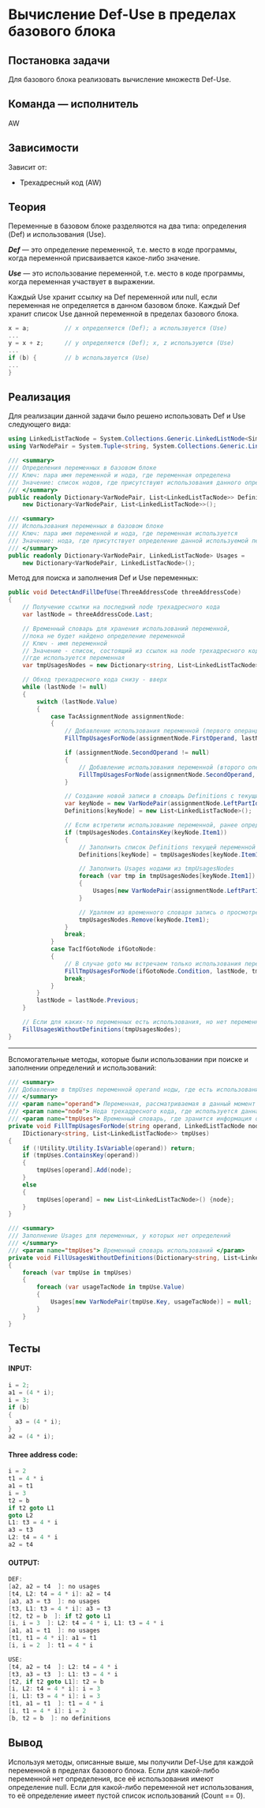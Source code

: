 # Вычисление Def-Use в пределах базового блока

## Постановка задачи
Для базового блока реализовать вычисление множеств Def-Use.

## Команда — исполнитель
AW

## Зависимости
Зависит от:
- Трехадресный код (AW)

## Теория
Переменные в базовом блоке разделяются на два типа: определения (Def) и использования (Use).

***Def*** &mdash; это определение переменной, т.е. место в коде программы, когда переменной присваивается какое-либо значение.

***Use*** &mdash; это использование переменной, т.е. место в коде программы, когда переменная участвует в выражении.

Каждый Use хранит ссылку на Def переменной или null, если переменная не определяется в данном базовом блоке. Каждый Def хранит список Use данной переменной в пределах базового блока.

```csharp
x = a;			// x определяется (Def); а использвуется (Use)
...
y = x + z;		// y определяется (Def); x, z используются (Use)
...
if (b) {		// b использвуется (Use)
...
}
```

## Реализация
Для реализации данной задачи было решено использовать Def и Use следующего вида:
```csharp
using LinkedListTacNode = System.Collections.Generic.LinkedListNode<SimpleLang.TACode.TacNodes.TacNode>;
using VarNodePair = System.Tuple<string, System.Collections.Generic.LinkedListNode<SimpleLang.TACode.TacNodes.TacNode>>;

/// <summary>
/// Определения переменных в базовом блоке
/// Ключ: пара имя переменной и нода, где переменная определена
/// Значение: список нодов, где присутствуют использования данного определения переменной 
/// </summary>
public readonly Dictionary<VarNodePair, List<LinkedListTacNode>> Definitions =
    new Dictionary<VarNodePair, List<LinkedListTacNode>>();

/// <summary>
/// Использования переменных в базовом блоке
/// Ключ: пара имя переменной и нода, где переменная используется
/// Значение: нода, где присутствует определение данной используемой переменной
/// </summary>
public readonly Dictionary<VarNodePair, LinkedListTacNode> Usages =
    new Dictionary<VarNodePair, LinkedListTacNode>();
```

Метод для поиска и заполнения Def и Use переменных:

```csharp
public void DetectAndFillDefUse(ThreeAddressCode threeAddressCode)
{
    // Получение ссылки на последний node трехадресного кода
    var lastNode = threeAddressCode.Last;

    // Временный словарь для хранения использований переменной, 
    //пока не будет найдено определение переменной
    // Ключ - имя переменной
    // Значение - список, состоящий из ссылок на node трехадресного кода, 
    //где используется переменная
    var tmpUsagesNodes = new Dictionary<string, List<LinkedListTacNode>>();

    // Обход трехадресного кода снизу - вверх
    while (lastNode != null)
    {
        switch (lastNode.Value)
        {
            case TacAssignmentNode assignmentNode:
            {
                // Добавление использования переменной (первого операнда в выражении) во временный словарь tmpUsagesNodes
                FillTmpUsagesForNode(assignmentNode.FirstOperand, lastNode, tmpUsagesNodes);

                if (assignmentNode.SecondOperand != null)
                {
                    // Добавление использования переменной (второго операнда в выражении, если он есть) во временный словарь tmpUsagesNodes
                    FillTmpUsagesForNode(assignmentNode.SecondOperand, lastNode, tmpUsagesNodes);
                }

                // Создание новой записи в словарь Definitions с текущим идентификатором переменной
                var keyNode = new VarNodePair(assignmentNode.LeftPartIdentifier, lastNode);
                Definitions[keyNode] = new List<LinkedListTacNode>();

                // Если встретили использование переменной, ранее определенной в tmpUsagesNodes  
                if (tmpUsagesNodes.ContainsKey(keyNode.Item1))
                {
                    // Заполнить список Definitions текущей переменной из tmpUsagesNodes
                    Definitions[keyNode] = tmpUsagesNodes[keyNode.Item1];

                    // Заполнить Usages нодами из tmpUsagesNodes
                    foreach (var tmp in tmpUsagesNodes[keyNode.Item1])
                    {
                        Usages[new VarNodePair(assignmentNode.LeftPartIdentifier, tmp)] = lastNode;
                    }

                    // Удаляем из временного словаря запись о просмотренной переменной 
                    tmpUsagesNodes.Remove(keyNode.Item1);
                }
                break;
            }
            case TacIfGotoNode ifGotoNode:
            {
                // В случае goto мы встречаем только использования переменных, поэтому просто добавляем их в tmpUsagesNodes
                FillTmpUsagesForNode(ifGotoNode.Condition, lastNode, tmpUsagesNodes);
                break;
            }
        }
        lastNode = lastNode.Previous;
    }

    // Если для каких-то переменных есть использования, но нет переменных, заполняем Usages, Definitions для данной переменной будет пустым
    FillUsagesWithoutDefinitions(tmpUsagesNodes);
}        
```

---
Вспомогательные методы, которые были использовании при поиске и заполнении определений и использований:

```csharp
/// <summary>
/// Добавление в tmpUses переменной operand ноды, где есть использование данной переменной
/// </summary>
/// <param name="operand"> Переменная, рассматриваемая в данный момент </param>
/// <param name="node"> Нода трехадресного кода, где используется данная переменная </param>
/// <param name="tmpUses"> Временный словарь, где зранится информация об использовании переменных </param>
private void FillTmpUsagesForNode(string operand, LinkedListTacNode node,
    IDictionary<string, List<LinkedListTacNode>> tmpUses)
{
    if (!Utility.Utility.IsVariable(operand)) return;
    if (tmpUses.ContainsKey(operand))
    {
        tmpUses[operand].Add(node);
    }
    else
    {
        tmpUses[operand] = new List<LinkedListTacNode>() {node};
    }
}

/// <summary>
/// Заполнение Usages для переменных, у которых нет определений
/// </summary>
/// <param name="tmpUses"> Временный словарь использований </param>
private void FillUsagesWithoutDefinitions(Dictionary<string, List<LinkedListTacNode>> tmpUses)
{
    foreach (var tmpUse in tmpUses)
    {
        foreach (var usageTacNode in tmpUse.Value)
        {
            Usages[new VarNodePair(tmpUse.Key, usageTacNode)] = null;
        }
    }
}

```

## Тесты
#### INPUT: 
```csharp
i = 2;
a1 = (4 * i);
i = 3;
if (b)
{
  a3 = (4 * i);
}
a2 = (4 * i);
```

#### Three address code:
```csharp
i = 2
t1 = 4 * i
a1 = t1
i = 3
t2 = b
if t2 goto L1
goto L2
L1: t3 = 4 * i
a3 = t3
L2: t4 = 4 * i
a2 = t4
```

#### OUTPUT:
```csharp
DEF:
[a2, a2 = t4  ]: no usages
[t4, L2: t4 = 4 * i]: a2 = t4  
[a3, a3 = t3  ]: no usages
[t3, L1: t3 = 4 * i]: a3 = t3  
[t2, t2 = b  ]: if t2 goto L1
[i, i = 3  ]: L2: t4 = 4 * i, L1: t3 = 4 * i
[a1, a1 = t1  ]: no usages
[t1, t1 = 4 * i]: a1 = t1  
[i, i = 2  ]: t1 = 4 * i

USE:
[t4, a2 = t4  ]: L2: t4 = 4 * i
[t3, a3 = t3  ]: L1: t3 = 4 * i
[t2, if t2 goto L1]: t2 = b
[i, L2: t4 = 4 * i]: i = 3
[i, L1: t3 = 4 * i]: i = 3
[t1, a1 = t1  ]: t1 = 4 * i
[i, t1 = 4 * i]: i = 2
[b, t2 = b  ]: no definitions
```

## Вывод
Используя методы, описанные выше, мы получили Def-Use для каждой переменной в пределах базового блока. Если для какой-либо переменной нет определения, все её использования имеют определение null. Если для какой-либо переменной нет использования, то её определение имеет пустой список использований (Count == 0).

